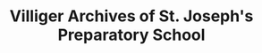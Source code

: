 ---
layout: repo
title: "Villiger Archives of St. Joseph's Preparatory School"
id: 14756
permalink: repos/14756/
---